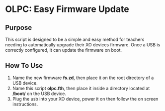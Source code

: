 OLPC: Easy Firmware Update 
===================

Purpose
-------
This script is designed to be a simple and easy method for teachers needing to automatically upgrade their XO devices firmware. Once a USB is correctly configured, it can update the firmware on boot.

How To Use
----------
 1. Name the new firmware **fs.zd**, then place it on the root directory of a USB device.
 2. Name this script **olpc.fth**, then place it inside a directory located at **/boot/** on the USB device.
 3. Plug the usb into your XO device, power it on then follow the on screen instructions.
